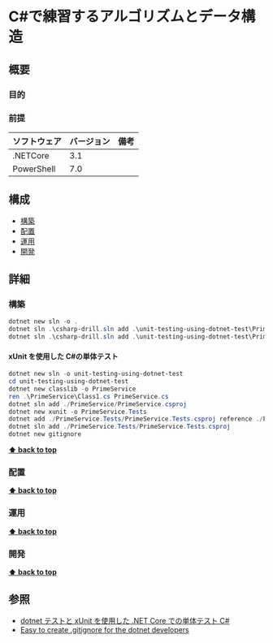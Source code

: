 # C#で練習するアルゴリズムとデータ構造

## 概要

### 目的

### 前提

| ソフトウェア | バージョン | 備考 |
| :----------- | :--------- | :--- |
| .NETCore     | 3.1        |      |
| PowerShell   | 7.0        |      |

## 構成

- [構築](#構築)
- [配置](#配置)
- [運用](#運用)
- [開発](#開発)

## 詳細

### 構築

```powershell
dotnet new sln -o .
dotnet sln .\csharp-drill.sln add .\unit-testing-using-dotnet-test\PrimeService\PrimeService.csproj
dotnet sln .\csharp-drill.sln add .\unit-testing-using-dotnet-test\PrimeService.Tests\PrimeService.Tests.csprj
```

#### xUnit を使用した C#の単体テスト

```powershell
dotnet new sln -o unit-testing-using-dotnet-test
cd unit-testing-using-dotnet-test
dotnet new classlib -o PrimeService
ren .\PrimeService\Class1.cs PrimeService.cs
dotnet sln add ./PrimeService/PrimeService.csproj
dotnet new xunit -o PrimeService.Tests
dotnet add ./PrimeService.Tests/PrimeService.Tests.csproj reference ./PrimeService/PrimeService.csproj
dotnet sln add ./PrimeService.Tests/PrimeService.Tests.csproj
dotnet new gitignore
```

**[⬆ back to top](#構成)**

### 配置

**[⬆ back to top](#構成)**

### 運用

**[⬆ back to top](#構成)**

### 開発

**[⬆ back to top](#構成)**

## 参照

- [dotnet テストと xUnit を使用した .NET Core での単体テスト C#](https://docs.microsoft.com/ja-jp/dotnet/core/testing/unit-testing-with-dotnet-test})
- [Easy to create .gitignore for the dotnet developers](https://dev.to/rafalpienkowski/easy-to-create-gitignore-for-the-dotnet-developers-1h42)
